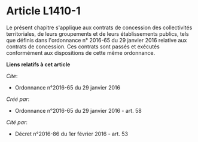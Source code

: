 # Article L1410-1

Le présent chapitre s'applique aux contrats de concession des collectivités territoriales, de leurs groupements et de leurs
établissements publics, tels que définis dans l'ordonnance n° 2016-65 du 29 janvier 2016 relative aux contrats de concession.
Ces contrats sont passés et exécutés conformément aux dispositions de cette même ordonnance.

**Liens relatifs à cet article**

_Cite_:

  - Ordonnance n°2016-65 du 29 janvier 2016

_Créé par_:

  - Ordonnance n°2016-65 du 29 janvier 2016 - art. 58

_Cité par_:

  - Décret n°2016-86 du 1er février 2016 - art. 53

